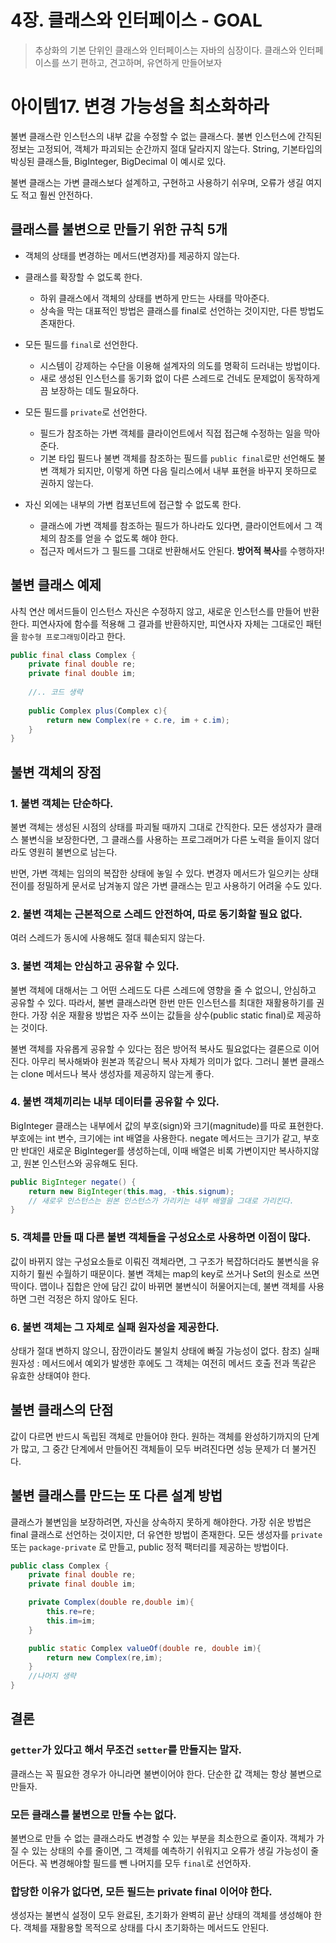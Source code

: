 # 4장. 클래스와 인터페이스 - GOAL

> 추상화의 기본 단위인 클래스와 인터페이스는 자바의 심장이다.
> 클래스와 인터페이스를 쓰기 편하고, 견고하며, 유연하게 만들어보자


# 아이템17. 변경 가능성을 최소화하라
불변 클래스란 인스턴스의 내부 값을 수정할 수 없는 클래스다.
불변 인스턴스에 간직된 정보는 고정되어, 객체가 파괴되는 순간까지 절대 달라지지 않는다.
String, 기본타입의 박싱된 클래스들, BigInteger, BigDecimal 이 예시로 있다.

불변 클래스는 가변 클래스보다 설계하고, 구현하고 사용하기 쉬우며, 오류가 생길 여지도 적고 훨씬 안전하다.

## 클래스를 불변으로 만들기 위한 규칙 5개
- 객체의 상태를 변경하는 메서드(변경자)를 제공하지 않는다.
- 클래스를 확장할 수 없도록 한다.
  - 하위 클래스에서 객체의 상태를 변하게 만드는 사태를 막아준다. 
  - 상속을 막는 대표적인 방법은 클래스를 final로 선언하는 것이지만, 다른 방법도 존재한다.
    
- 모든 필드를 `final`로 선언한다. 
  - 시스템이 강제하는 수단을 이용해 설계자의 의도를 명확히 드러내는 방법이다.
  - 새로 생성된 인스턴스를 동기화 없이 다른 스레드로 건네도 문제없이 동작하게끔 보장하는 데도 필요하다.
    
- 모든 필드를 `private`로 선언한다.
  - 필드가 참조하는 가변 객체를 클라이언트에서 직접 접근해 수정하는 일을 막아준다.
  - 기본 타입 필드나 불변 객체를 참조하는 필드를 `public final`로만 선언해도 불변 객체가 되지만,
    이렇게 하면 다음 릴리스에서 내부 표현을 바꾸지 못하므로 권하지 않는다.
    
- 자신 외에는 내부의 가변 컴포넌트에 접근할 수 없도록 한다.
  - 클래스에 가변 객체를 참조하는 필드가 하나라도 있다면, 클라이언트에서 그 객체의 참조를 얻을 수 없도록 해야 한다.
  - 접근자 메서드가 그 필드를 그대로 반환해서도 안된다. **방어적 복사**를 수행하자!
    
## 불변 클래스 예제
사칙 연산 메서드들이 인스턴스 자신은 수정하지 않고, 새로운 인스턴스를 만들어 반환한다.
피연사자에 함수를 적용해 그 결과를 반환하지만, 피연사자 자체는 그대로인 패턴을 `함수형 프로그래밍`이라고 한다.

```java
public final class Complex {
    private final double re;
    private final double im;
    
    //.. 코드 생략
    
    public Complex plus(Complex c){
        return new Complex(re + c.re, im + c.im);
    }
}
```

## 불변 객체의 장점
### 1. 불변 객체는 단순하다. 
불변 객체는 생성된 시점의 상태를 파괴될 때까지 그대로 간직한다.
모든 생성자가 클래스 불변식을 보장한다면, 그 클래스를 사용하는 프로그래머가 다른 노력을 들이지 않더라도 영원히 불변으로 남는다.

반면, 가변 객체는 임의의 복잡한 상태에 놓일 수 있다.
변경자 메서드가 일으키는 상태 전이를 정밀하게 문서로 남겨놓지 않은 가변 클래스는 믿고 사용하기 어려울 수도 있다.

### 2. 불변 객체는 근본적으로 스레드 안전하여, 따로 동기화할 필요 없다.
여러 스레드가 동시에 사용해도 절대 훼손되지 않는다. 

### 3. 불변 객체는 안심하고 공유할 수 있다.
불변 객체에 대해서는 그 어떤 스레드도 다른 스레드에 영향을 줄 수 없으니, 안심하고 공유할 수 있다.
따라서, 불변 클래스라면 한번 만든 인스턴스를 최대한 재활용하기를 권한다.
가장 쉬운 재활용 방법은 자주 쓰이는 값들을 상수(public static final)로 제공하는 것이다.

불변 객체를 자유롭게 공유할 수 있다는 점은 방어적 복사도 필요없다는 결론으로 이어진다.
아무리 복사해봐야 원본과 똑같으니 복사 자체가 의미가 없다. 
그러니 불변 클래스는 clone 메서드나 복사 생성자를 제공하지 않는게 좋다.

### 4. 불변 객체끼리는 내부 데이터를 공유할 수 있다.
BigInteger 클래스는 내부에서 값의 부호(sign)와 크기(magnitude)를 따로 표현한다.
부호에는 int 변수, 크기에는 int 배열을 사용한다.
negate 메서드는 크기가 같고, 부호만 반대인 새로운 BigInteger를 생성하는데, 이때 배열은 비록 가변이지만 복사하지않고, 원본 인스턴스와 공유해도 된다.

```java
public BigInteger negate() {
    return new BigInteger(this.mag, -this.signum);
    // 새로우 인스턴스는 원본 인스턴스가 가리키는 내부 배열을 그대로 가리킨다.
}
```
### 5. 객체를 만들 때 다른 불변 객체들을 구성요소로 사용하면 이점이 많다.
값이 바뀌지 않는 구성요소들로 이뤄진 객체라면, 그 구조가 복잡하더라도 불변식을 유지하기 훨씬 수월하기 때문이다.
불변 객체는 map의 key로 쓰거나 Set의 원소로 쓰면 딱이다. 
맵이나 집합은 안에 담긴 값이 바뀌면 불변식이 허물어지는데, 불변 객체를 사용하면 그런 걱정은 하지 않아도 된다.

### 6. 불변 객체는 그 자체로 실패 원자성을 제공한다.
상태가 절대 변하지 않으니, 잠깐이라도 불일치 상태에 빠질 가능성이 없다.
참조) 실패 원자성 : 메서드에서 예외가 발생한 후에도 그 객체는 여전히 메서드 호출 전과 똑같은 유효한 상태여야 한다.

## 불변 클래스의 단점 
값이 다르면 반드시 독립된 객체로 만들어야 한다.
원하는 객체를 완성하기까지의 단계가 많고, 그 중간 단계에서 만들어진 객체들이 모두 버려진다면 성능 문제가 더 불거진다.


## 불변 클래스를 만드는 또 다른 설계 방법
클래스가 불변임을 보장하려면, 자신을 상속하지 못하게 해야한다. 가장 쉬운 방법은 final 클래스로 선언하는 것이지만, 더 유연한 방법이 존재한다.
모든 생성자를 `private` 또는 `package-private` 로 만들고, public 정적 팩터리를 제공하는 방법이다.

```java
public class Complex {
    private final double re;
    private final double im;

    private Complex(double re,double im){
        this.re=re;
        this.im=im;
    }

    public static Complex valueOf(double re, double im){
        return new Complex(re,im);
    }
    //나머지 생략
}
```

## 결론
### `getter`가 있다고 해서 무조건 `setter`를 만들지는 말자.
클래스는 꼭 필요한 경우가 아니라면 불변이어야 한다.
단순한 값 객체는 항상 불변으로 만들자.

### 모든 클래스를 불변으로 만들 수는 없다.
불변으로 만들 수 없는 클래스라도 변경할 수 있는 부분을 최소한으로 줄이자.
객체가 가질 수 있는 상태의 수를 줄이면, 그 객체를 예측하기 쉬워지고 오류가 생길 가능성이 줄어든다.
꼭 변경해야할 필드를 뺀 나머지를 모두 `final`로 선언하자.

### 합당한 이유가 없다면, 모든 필드는 private final 이어야 한다.
생성자는 불변식 설정이 모두 완료된, 초기화가 완벽히 끝난 상태의 객체를 생성해야 한다. 
객체를 재활용할 목적으로 상태를 다시 초기화하는 메서드도 안된다.
